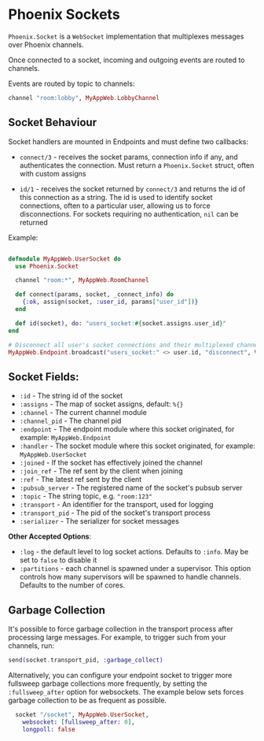 # Phoenix Sockets

`Phoenix.Socket` is a `WebSocket` implementation that multiplexes messages over Phoenix channels.

Once connected to a socket, incoming and outgoing events are routed to channels.

Events are routed by topic to channels:

```elixir
channel "room:lobby", MyAppWeb.LobbyChannel
```

## Socket Behaviour

Socket handlers are mounted in Endpoints and must define two callbacks:

- `connect/3` - receives the socket params, connection info if any, and authenticates the connection. Must return a `Phoenix.Socket` struct, often with custom assigns

- `id/1` - receives the socket returned by `connect/3` and returns the id of this connection as a string. The id is used to identify socket connections, often to a particular user, allowing us to force disconnections. For sockets requiring no authentication, `nil` can be returned

Example:

```elixir

defmodule MyAppWeb.UserSocket do
  use Phoenix.Socket

  channel "room:*", MyAppWeb.RoomChannel

  def connect(params, socket, _connect_info) do
    {:ok, assign(socket, :user_id, params["user_id"])}
  end

  def id(socket), do: "users_socket:#{socket.assigns.user_id}"
end

# Disconnect all user's socket connections and their multiplexed channels
MyAppWeb.Endpoint.broadcast("users_socket:" <> user.id, "disconnect", %{})
```

## Socket Fields:

- `:id` - The string id of the socket
- `:assigns` - The map of socket assigns, default: `%{}`
- `:channel` - The current channel module
- `:channel_pid` - The channel pid
- `:endpoint` - The endpoint module where this socket originated, for example: `MyAppWeb.Endpoint`
- `:handler` - The socket module where this socket originated, for example: `MyAppWeb.UserSocket`
- `:joined` - If the socket has effectively joined the channel
- `:join_ref` - The ref sent by the client when joining
- `:ref` - The latest ref sent by the client
- `:pubsub_server` - The registered name of the socket's pubsub server
- `:topic` - The string topic, e.g. `"room:123"`
- `:transport` - An identifier for the transport, used for logging
- `:transport_pid` - The pid of the socket's transport process
- `:serializer` - The serializer for socket messages

**Other Accepted Options**:

- `:log` - the default level to log socket actions. Defaults to `:info`. May be set to `false` to disable it
- `:partitions` - each channel is spawned under a supervisor. This option controls how many supervisors will be spawned to handle channels. Defaults to the number of cores.

## Garbage Collection

It's possible to force garbage collection in the transport process after processing large messages. For example, to trigger such from your channels, run:

```elixir
send(socket.transport_pid, :garbage_collect)
```

Alternatively, you can configure your endpoint socket to trigger more fullsweep garbage collections more frequently, by setting the `:fullsweep_after` option for websockets. The example below sets forces garbage collection to be as frequent as possible.

```elixir
  socket "/socket", MyAppWeb.UserSocket,
    websocket: [fullsweep_after: 0],
    longpoll: false
```
